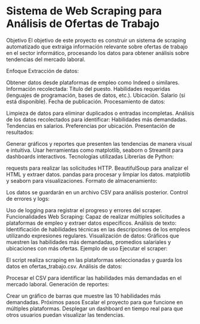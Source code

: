 # Sistema de Web Scraping para Análisis de Ofertas de Trabajo
Objetivo
El objetivo de este proyecto es construir un sistema de scraping automatizado que extraiga información relevante sobre ofertas de trabajo en el sector informático, procesando los datos para obtener análisis sobre tendencias del mercado laboral.

Enfoque
Extracción de datos:

Obtener datos desde plataformas de empleo como Indeed o similares.
Información recolectada:
Título del puesto.
Habilidades requeridas (lenguajes de programación, bases de datos, etc.).
Ubicación.
Salario (si está disponible).
Fecha de publicación.
Procesamiento de datos:

Limpieza de datos para eliminar duplicados o entradas incompletas.
Análisis de los datos recolectados para identificar:
Habilidades más demandadas.
Tendencias en salarios.
Preferencias por ubicación.
Presentación de resultados:

Generar gráficos y reportes que presenten las tendencias de manera visual e intuitiva.
Usar herramientas como matplotlib, seaborn o Streamlit para dashboards interactivos.
Tecnologías utilizadas
Librerías de Python:

requests para realizar las solicitudes HTTP.
BeautifulSoup para analizar el HTML y extraer datos.
pandas para procesar y limpiar los datos.
matplotlib y seaborn para visualizaciones.
Formato de almacenamiento:

Los datos se guardarán en un archivo CSV para análisis posterior.
Control de errores y logs:

Uso de logging para registrar el progreso y errores del scraper.
Funcionalidades
Web Scraping:
Capaz de realizar múltiples solicitudes a plataformas de empleo y extraer datos específicos.
Análisis de texto:
Identificación de habilidades técnicas en las descripciones de los empleos utilizando expresiones regulares.
Visualización de datos:
Gráficos que muestren las habilidades más demandadas, promedios salariales y ubicaciones con más ofertas.
Ejemplo de uso
Ejecutar el scraper:

El script realiza scraping en las plataformas seleccionadas y guarda los datos en ofertas_trabajo.csv.
Análisis de datos:

Procesar el CSV para identificar las habilidades más demandadas en el mercado laboral.
Generación de reportes:

Crear un gráfico de barras que muestre las 10 habilidades más demandadas.
Próximos pasos
Escalar el proyecto para que funcione en múltiples plataformas.
Desplegar un dashboard en tiempo real para que otros usuarios puedan visualizar las tendencias.
